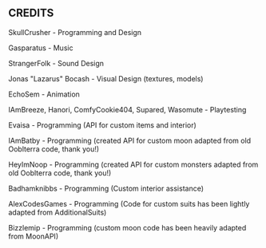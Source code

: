 ## CREDITS

SkullCrusher - Programming and Design

Gasparatus - Music

StrangerFolk - Sound Design

Jonas "Lazarus" Bocash - Visual Design (textures, models)

EchoSem - Animation

IAmBreeze, Hanori, ComfyCookie404, Supared, Wasomute - Playtesting

Evaisa - Programming (API for custom items and interior)

IAmBatby - Programming (created API for custom moon adapted from old Ooblterra code, thank you!)

HeyImNoop - Programming (created API for custom monsters adapted from old Ooblterra code, thank you!)

Badhamknibbs - Programming (Custom interior assistance) 

AlexCodesGames - Programming (Code for custom suits has been lightly adapted from AdditionalSuits)

Bizzlemip - Programming (custom moon code has been heavily adapted from MoonAPI)
